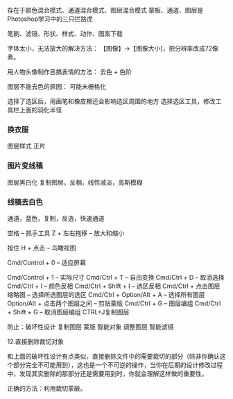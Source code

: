 存在于颜色混合模式、通道混合模式、图层混合模式
蒙板、通道、图层是Photoshop学习中的三只拦路虎


笔刷、滤镜、形状、样式、动作、图案下载



字体太小，无法放大的解决方法： 
【图像】->【图像大小]，把分辨率改成72像素。
 
用人物头像制作恶搞表情的方法： 
去色 + 色阶
 
图层不能去色的原因： 
可能未栅格化
 
选择了选区后，用画笔和橡皮檫还会影响选区周围的地方 
选择选区工具，修改工具栏上面的羽化半径


### 换衣服
图层样式 正片

### 图片变线稿
图层黑白化
复制图层，反相，线性减淡，高斯模糊

### 线稿去白色
通道，蓝色，复制，反选，快速通道

空格 – 抓手工具
Z + 左右拖移 – 放大和缩小

按住 H + 点击 – 鸟瞰视图

Cmd/Control + 0 – 适应屏幕

Cmd/Control + 1 – 实际尺寸
Cmd/Ctrl + T – 自由变换
Cmd/Ctrl + D – 取消选择
Cmd/Ctrl + I – 颜色反相
Cmd/Ctrl + Shift + I – 选区反相
Cmd/Ctrl + 点击图层缩略图 – 选择所选图层的选区
Cmd/Ctrl + Option/Alt + A – 选择所有图层
Option/Alt + 点击两个图层之间 – 剪贴蒙版
Cmd/Ctrl + G – 图层编组
Cmd/Ctrl + Shift + G – 取消图层编组
CTRL+J复制图层

防止：破坏性设计
复制图层
蒙版
智能对象
调整图层
智能滤镜


12.直接删除裁切对象

和上面的破坏性设计有点类似，直接删除文件中的需要裁切的部分（除非你确认这个部分完全不可能用到），这也是一个不可逆的操作，当你在后期的设计修改过程中，发现其实删除的那部分还是需要用到时，你就会理解这样做的重要性。

正确的方法：利用裁切蒙蔽。